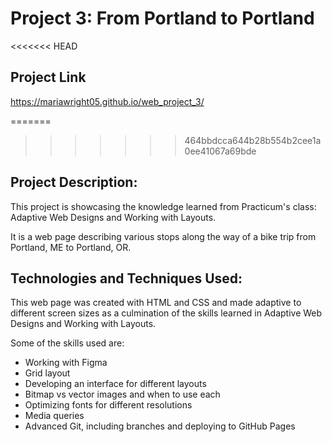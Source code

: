 # Project 3: From Portland to Portland

<<<<<<< HEAD
## Project Link
https://mariawright05.github.io/web_project_3/

=======
>>>>>>> 464bbdcca644b28b554b2cee1a0ee41067a69bde
## Project Description:
This project is showcasing the knowledge learned from Practicum's class: Adaptive Web Designs and Working with Layouts.

It is a web page describing various stops along the way of a bike trip from Portland, ME to Portland, OR.

## Technologies and Techniques Used:
This web page was created with HTML and CSS and made adaptive to different screen sizes as a culmination of the skills learned in Adaptive Web Designs and Working with Layouts.

Some of the skills used are:
* Working with Figma
* Grid layout
* Developing an interface for different layouts
* Bitmap vs vector images and when to use each
* Optimizing fonts for different resolutions
* Media queries
* Advanced Git, including branches and deploying to GitHub Pages